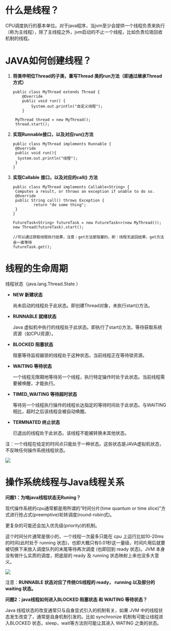 # 什么是线程？

CPU调度执行的基本单位。对于java程序，当jvm至少会提供一个线程负责来执行（称为主线程），除了主线程之外，jvm启动的不止一个线程，比如负责垃圾回收机制的线程。



# JAVA如何创建线程？

1. **将类申明位Thread的子类，重写Thread 类的run方法（即通过继承Thread方式）**

   ```
   public class MyThread extends Thread {
       @Override
       public void run() {
           System.out.println("自定义线程");
       }
    
    MyThread thread = new MyThread();
    thread.start();
   ```

2. **实现Runnable接口，以及对应run()方法**

   ```
   public class MyThread implements Runnable {
   	@Override
   	public void run(){
   	 System.out.println("线程");
   	}
   }
   ```

3. **实现Callable<V>** **接口，以及对应的call()** **方法**

   ```
   public class MyThread implements Callable<String> {
   	Computes a result, or throws an exception if unable to do so.
   	@Override
   	public String call() throws Exception {
    	 	return "do some thing";
   	}
   }
   
   FutureTask<String> futureTask = new FutureTask<>(new MyThread());
   new Thread(futureTask).start();
   
   //可以通过获取线程执行结果，注意：get方法是阻塞的，即：线程无返回结果，get方法会一直等待
   futureTask.get();
   ```



# 线程的生命周期

线程状态（java.lang.Thread.State ）

- **NEW 新建状态**

  尚未启动的线程处于此状态。即创建Thread对象，未执行start()方法。

- **RUNNABLE 就绪状态**

  Java 虚拟机中执行的线程处于此状态。即执行了start()方法，等待获取系统资源（如CPU资源）。

- **BLOCKED 阻塞状态**

  阻塞等待监视器锁的线程处于这种状态。当前线程正在等待锁资源。

- **WAITING 等待状态**

  一个线程无限期地等待另一个线程，执行特定操作时处于此状态。当前线程需要被唤醒，才能执行。

- **TIMED_WAITING 等待超时状态**

  等待另一个线程执行操作的线程长达指定的等待时间处于此状态。与WAITING相比，超时之后该线程会被自动唤醒。

- **TERMNATED 终止状态**

  已退出的线程处于此状态。该线程不能被转换未其他状态。

注：一个线程在给定的时间点只能处于一种状态。这些状态是JAVA虚拟机状态，不反映任何操作系统线程状态。

![](E:\project\study-doc\doc\image\java\thread-life-cycle.jpg)



# 操作系统线程与Java线程关系

**问题1：为啥java线程状态无Runing？** 

现代操作系统的cpu通常都是用所谓的“时间分片(time quantum or time slice)”方式进行抢占式(preemptive)轮转调度(round-robin式)。

更复杂的可能还会加入优先级(priority)的机制。

这个时间分片通常是很小的，一个线程一次最多只能在 cpu 上运行比如10-20ms 的时间(此时处于 running 状态)，也即大概只有0.01秒这一量级，时间片用后就要被切换下来放入调度队列的末尾等待再次调度 (也即回到 ready 状态)。JVM 本身没有做什么实质的调度，把底层的 ready 及 running 状态映射上来也没多大意义。


![](E:\project\study-doc\doc\image\java\OS-AND-JVM-thread-life-cycle.png)

注意：**RUNNABLE 状态对应了传统OS线程的 ready， running 以及部分的 waiting 状态。**



**问题2：java线程如何进入BLOCKED 阻塞状态  和 WAITING 等待状态？**

Java 线程状态的改变通常只与自身显式引入的机制有关，如果 JVM 中的线程状态发生改变了，通常是自身机制引发的。比如 synchronize 机制有可能让线程进入BLOCKED 状态，sleep，wait等方法则可能让其进入 WATING 之类的状态。

